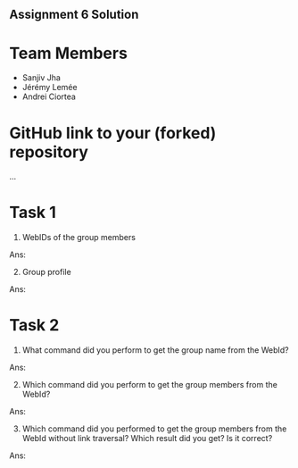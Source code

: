 Assignment 6 Solution
---------------------

# Team Members

- Sanjiv Jha
- Jérémy Lemée
- Andrei Ciortea

# GitHub link to your (forked) repository

...

# Task 1

1. WebIDs of the group members

Ans:


2. Group profile

Ans:




# Task 2

1. What command did you perform to get the group name from the WebId?

Ans: 


2. Which command did you perform to get the group members from the WebId?

Ans:



3. Which command did you performed to get the group members from the WebId without link traversal? Which result did you get? Is it correct?

Ans:


